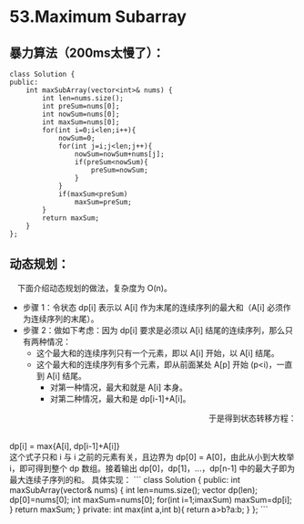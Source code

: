 # 53.Maximum Subarray
## 暴力算法（200ms太慢了）：
```
class Solution {
public:
    int maxSubArray(vector<int>& nums) {
        int len=nums.size();
        int preSum=nums[0];
        int nowSum=nums[0];
        int maxSum=nums[0];
        for(int i=0;i<len;i++){
            nowSum=0;
            for(int j=i;j<len;j++){
                nowSum=nowSum+nums[j];
                if(preSum<nowSum){
                    preSum=nowSum;
                }
            }
            if(maxSum<preSum)
                maxSum=preSum; 
        }
        return maxSum;
    }
};
```
## 动态规划：
　下面介绍动态规划的做法，复杂度为 O(n)。
  - 步骤 1：令状态 dp[i] 表示以 A[i] 作为末尾的连续序列的最大和（A[i] 必须作为连续序列的末尾）。
  - 步骤 2：做如下考虑：因为 dp[i] 要求是必须以 A[i] 结尾的连续序列，那么只有两种情况：
    + 这个最大和的连续序列只有一个元素，即以 A[i] 开始，以 A[i] 结尾。
    + 这个最大和的连续序列有多个元素，即从前面某处 A[p] 开始 (p<i)，一直到 A[i] 结尾。
        * 对第一种情况，最大和就是 A[i] 本身。
        * 对第二种情况，最大和是 dp[i-1]+A[i]。  
<p align="right">于是得到状态转移方程：</p><br>dp[i] = max{A[i], dp[i-1]+A[i]}<br>这个式子只和 i 与 i 之前的元素有关，且边界为 dp[0] = A[0]，由此从小到大枚举 i，即可得到整个 dp 数组。接着输出 dp[0]，dp[1]，...，dp[n-1] 中的最大子即为最大连续子序列的和。  
具体实现：
```
class Solution {
public:
    int maxSubArray(vector<int>& nums) {
        int len=nums.size();
        vector<int> dp(len);
        dp[0]=nums[0];
        int maxSum=nums[0];
        for(int i=1;i<len;i++){
            dp[i]=max(nums[i],dp[i-1]+nums[i]);
            if(dp[i]>maxSum)
                maxSum=dp[i];
        }
        return maxSum;
    }
private:
    int max(int a,int b){
            return a>b?a:b;
    }
};
```
